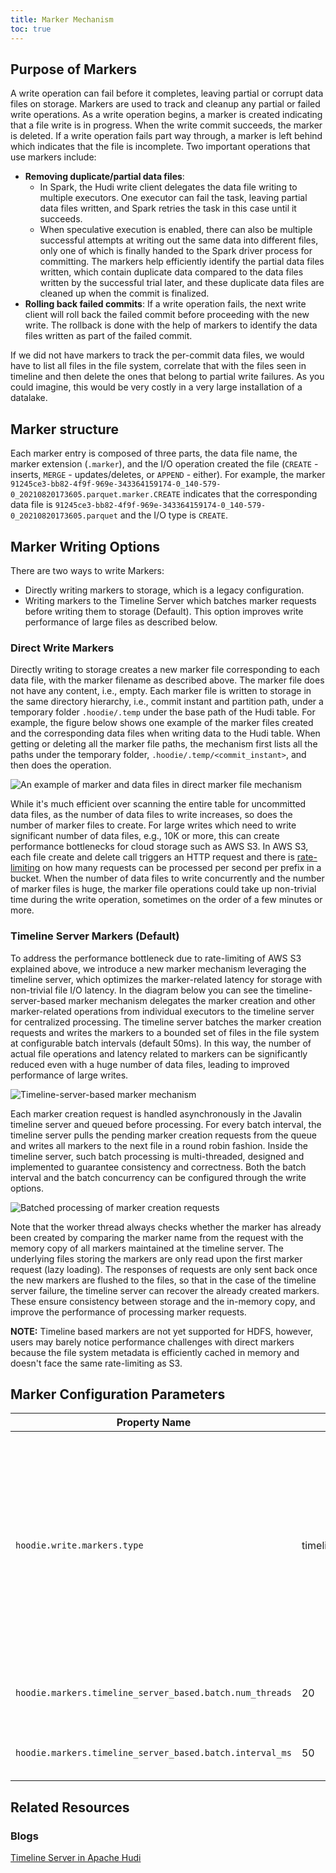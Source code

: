 ```yaml
---
title: Marker Mechanism
toc: true
---
```


## Purpose of Markers
A write operation can fail before it completes, leaving partial or corrupt data files on storage. Markers are used to track 
and cleanup any partial or failed write operations. As a write operation begins, a marker is created indicating 
that a file write is in progress. When the write commit succeeds, the marker is deleted. If a write operation fails part 
way through, a marker is left behind which indicates that the file is incomplete. Two important operations that use markers include: 

- **Removing duplicate/partial data files**: 
  - In Spark, the Hudi write client delegates the data file writing to multiple executors. One executor can fail the task, 
  leaving partial data files written, and Spark retries the task in this case until it succeeds. 
  - When speculative execution is enabled, there can also be multiple successful attempts at writing out the same data 
  into different files, only one of which is finally handed to the Spark driver process for committing. 
  The markers help efficiently identify the partial data files written, which contain duplicate data compared to the data 
  files written by the successful trial later, and these duplicate data files are cleaned up when the commit is finalized.
- **Rolling back failed commits**: If a write operation fails, the next write client will roll back the failed commit before proceeding with the new write. The rollback is done with the help of markers to identify the data files written as part of the failed commit.

If we did not have markers to track the per-commit data files, we would have to list all files in the file system, 
correlate that with the files seen in timeline and then delete the ones that belong to partial write failures. 
As you could imagine, this would be very costly in a very large installation of a datalake.

## Marker structure
Each marker entry is composed of three parts, the data file name,
the marker extension (`.marker`), and the I/O operation created the file (`CREATE` - inserts, `MERGE` - updates/deletes, 
or `APPEND` - either). For example, the marker `91245ce3-bb82-4f9f-969e-343364159174-0_140-579-0_20210820173605.parquet.marker.CREATE` indicates
that the corresponding data file is `91245ce3-bb82-4f9f-969e-343364159174-0_140-579-0_20210820173605.parquet` and the I/O type is `CREATE`.

## Marker Writing Options
There are two ways to write Markers: 

- Directly writing markers to storage, which is a legacy configuration.
- Writing markers to the Timeline Server which batches marker requests before writing them to storage (Default). This option improves write performance of large files as described below.

### Direct Write Markers
Directly writing to storage creates a new marker file corresponding to each data file, with the marker filename as described above. 
The marker file does not have any content, i.e., empty. Each marker file is written to storage in the same directory 
hierarchy, i.e., commit instant and partition path, under a temporary folder `.hoodie/.temp` under the base path of the Hudi table. 
For example, the figure below shows one example of the marker files created and the corresponding data files when writing 
data to the Hudi table.  When getting or deleting all the marker file paths, the mechanism first lists all the paths 
under the temporary folder, `.hoodie/.temp/<commit_instant>`, and then does the operation.

![An example of marker and data files in direct marker file mechanism](/assets/images/blog/marker-mechanism/direct-marker-file-mechanism.png)

While it's much efficient over scanning the entire table for uncommitted data files, as the number of data files to write 
increases, so does the number of marker files to create. For large writes which need to write significant number of data 
files, e.g., 10K or more, this can create performance bottlenecks for cloud storage such as AWS S3. In AWS S3, each 
file create and delete call triggers an HTTP request and there is [rate-limiting](https://docs.aws.amazon.com/AmazonS3/latest/userguide/optimizing-performance.html) 
on how many requests can be processed per second per prefix in a bucket. When the number of data files to write concurrently 
and the number of marker files is huge, the marker file operations could take up non-trivial time during the write operation, 
sometimes on the order of a few minutes or more. 

### Timeline Server Markers (Default)
To address the performance bottleneck due to rate-limiting of AWS S3 explained above, we introduce a new marker mechanism 
leveraging the timeline server, which optimizes the marker-related latency for storage with non-trivial file I/O latency. 
In the diagram below you can see the timeline-server-based marker mechanism delegates the marker creation and other marker-related 
operations from individual executors to the timeline server for centralized processing. The timeline server batches the 
marker creation requests and writes the markers to a bounded set of files in the file system at configurable batch intervals (default 50ms). 
In this way, the number of actual file operations and latency related to markers can be significantly reduced even with 
a huge number of data files, leading to improved performance of large writes.

![Timeline-server-based marker mechanism](/assets/images/blog/marker-mechanism/timeline-server-based-marker-mechanism.png)

Each marker creation request is handled asynchronously in the Javalin timeline server and queued before processing. 
For every batch interval, the timeline server pulls the pending marker creation requests from the queue and 
writes all markers to the next file in a round robin fashion. Inside the timeline server, such batch processing is 
multi-threaded, designed and implemented to guarantee consistency and correctness. Both the batch interval and the batch 
concurrency can be configured through the write options.

![Batched processing of marker creation requests](/assets/images/blog/marker-mechanism/batched-marker-creation.png)

Note that the worker thread always checks whether the marker has already been created by comparing the marker name from 
the request with the memory copy of all markers maintained at the timeline server. The underlying files storing the 
markers are only read upon the first marker request (lazy loading). The responses of requests are only sent back once the 
new markers are flushed to the files, so that in the case of the timeline server failure, the timeline server can recover 
the already created markers. These ensure consistency between storage and the in-memory copy, and improve the performance 
of processing marker requests.

**NOTE:** Timeline based markers are not yet supported for HDFS, however, users may barely notice performance challenges 
with direct markers because the file system metadata is efficiently cached in memory and doesn't face the same rate-limiting as S3.

## Marker Configuration Parameters

| Property Name |   Default   |     Meaning    |        
| ------------- | ----------- | :-------------:| 
| `hoodie.write.markers.type`     | timeline_server_based | Marker type to use.  Two modes are supported: (1) `direct`: individual marker file corresponding to each data file is directly created by the executor; (2) `timeline_server_based`: marker operations are all handled at the timeline service which serves as a proxy.  New marker entries are batch processed and stored in a limited number of underlying files for efficiency. |
| `hoodie.markers.timeline_server_based.batch.num_threads` | 20 | Number of threads to use for batch processing marker creation requests at the timeline server. | 
| `hoodie.markers.timeline_server_based.batch.interval_ms` | 50 | The batch interval in milliseconds for marker creation batch processing. |


## Related Resources
<h3>Blogs</h3>

[Timeline Server in Apache Hudi](https://medium.com/@simpsons/timeline-server-in-apache-hudi-b5be25f85e47)
